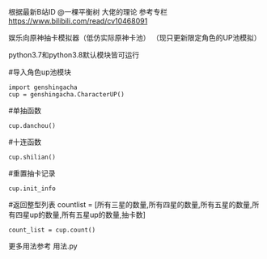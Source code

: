 ﻿根据最新B站ID @一棵平衡树 大佬的理论
参考专栏 https://www.bilibili.com/read/cv10468091

娱乐向原神抽卡模拟器（低仿实际原神卡池）
（现只更新限定角色的UP池模拟）

python3.7和python3.8默认模块皆可运行

#导入角色up池模块

``` stylus
import genshingacha
cup = genshingacha.CharacterUP()
``` 


#单抽函数

``` stylus
cup.danchou()

```
#十连函数

``` stylus
cup.shilian()
``` 

#重置抽卡记录

``` stylus
cup.init_info

``` 

#返回整型列表 countlist = [所有三星的数量,所有四星的数量,所有五星的数量,所有四星up的数量,所有五星up的数量,抽卡数]

``` stylus
count_list = cup.count()
``` 


更多用法参考
用法.py
